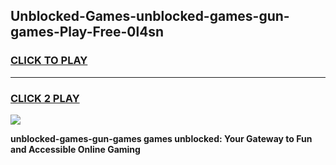
## Unblocked-Games-unblocked-games-gun-games-Play-Free-0l4sn
<h3>
<a href="https://premium76.site?title=unblocked-games-gun-games&ref=18A1">CLICK TO PLAY</a></h3>
<hr>

<h3>
<a href="https://premium76.site?title=unblocked-games-gun-games&ref=18A1">CLICK 2 PLAY</a>
  
</h3>

<a href="https://premium76.site?title=unblocked-games-gun-games&ref=18A1"><img src="https://clearcache.store/games.png"></a>


**unblocked-games-gun-games games unblocked: Your Gateway to Fun and Accessible Online Gaming**
